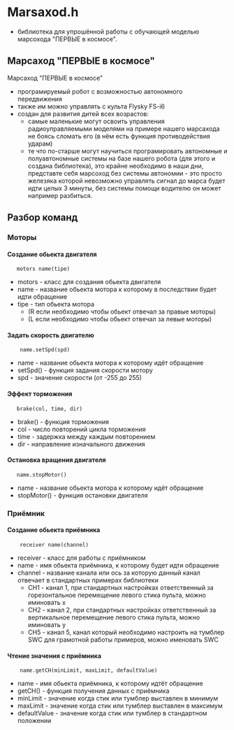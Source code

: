 # Marsaxod.h 
- библиотека для упрошённой работы с обучающей моделью марсохода "ПЕРВЫЕ в космосе".
## Марсаход "ПЕРВЫЕ в космосе"
Марсаход "ПЕРВЫЕ в космосе" 
- програмируемый робот с возможностью автономного передвижения 
- также им можно управлять с культа Flysky FS-i6
- создан для развития дитей всех возрастов:
    - самые маленькие могут освоить управления радиоуправляемыми моделями на примере нашего марсахода не боясь сломать его (в нём есть функция противодействия ударам)
    - те что по-старше могут научиться програмировать автономные и полуавтономные системы на базе нашего робота (для этого и создана библиотека), это крайне необходимо в наши дни, представте себя марсоход без системы автономии - это просто железяка которой невозможно управлять сигнал до марса будет идти целых 3 минуты, без системы помощи водителю он может например разбиться.
## Разбор команд


 ### Моторы

  #### Создание обьекта двигателя
       motors name(tipe)
 * motors - класс для создания обьекта двигателя
 * name - название обьекта мотора к которому в последствии будет идти обращение
 * tipe - тип обьекта мотора 
   * (R если необходимо чтобы обьект отвечал за правые моторы) 
   * (L если необходимо чтобы обьект отвечал за левые моторы)

  #### Задать скорость двигателю
        name.setSpd(spd)
   - name - название обьекта мотора к которому идёт обращение
   - setSpd() - функция задания скорости мотору
   - spd - значение скорости (от -255 до 255)
   
  #### Эффект торможения
       brake(col, time, dir)
 - brake() - функция торможения
 - col - число повторений цикла торможения
 - time - задержка между каждым повторением
 - dir - направление изначального движения

  #### Остановка вращения двигателя
       name.stopMotor()
- name - название обьекта мотора к которому идёт обращение
 - stopMotor() - функция остановки двигателя




 ### Приёмник

 #### Создание обьекта приёмника
        receiver name(channel)
 * receiver - класс для работы с приёмником
 * name - имя обьекта приёмника, к которому будет идти обращение 
 * channel - название канала или ось за которую данный канал отвечает в стандартных примерах библиотеки
    * CH1 - канал 1, при стандартных настройках ответственный за горезонтальное перемещение левого стика пульта, можно иминовать x
    * CH2 - канал 2, при стандартных настройках ответственный за вертикальное перемещение левого стика пульта, можно иминовать y
    * CH5 - канал 5, канал который необходимо настроить на тумблер SWC для грамотной работы примеров, можно именовать SWC

 #### Чтение значения с приёмника
        name.getCH(minLimit, maxLimit, defaultValue)
 * name - имя обьекта приёмника, к которому идтёт обращение  
 * getCH() - функция получения данных с приёмника
 * minLimit - значение когда стик или тумблер выставлен в минимум
 * maxLimit - значение когда стик или тумблер выставлен в максимум
 * defaultValue - значение когда стик или тумблер в стандартном положении
